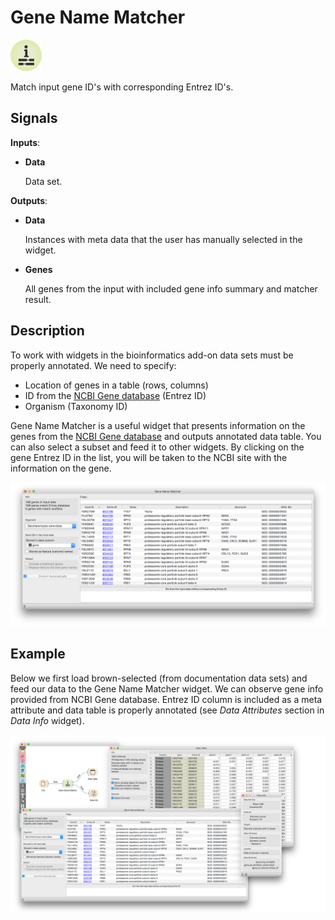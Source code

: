 Gene Name Matcher
=================

![](icons/gene-name-matcher.png)

Match input gene ID's with corresponding Entrez ID's.

Signals
-------

**Inputs**:

-   **Data**

    Data set.

**Outputs**:

-   **Data**

    Instances with meta data that the user has manually selected in the
    widget.

-   **Genes**

    All genes from the input with included gene info summary and matcher
    result.

Description
-----------

To work with widgets in the bioinformatics add-on data sets must be
properly annotated. We need to specify:
- Location of genes in a table (rows, columns)
- ID from the [NCBI Gene database](http://www.ncbi.nlm.nih.gov/gene) (Entrez ID)
- Organism (Taxonomy ID)

Gene Name Matcher is a useful widget that presents information on the
genes from the [NCBI Gene database](http://www.ncbi.nlm.nih.gov/gene) and
outputs annotated data table.
You can also select a subset and feed it  to other widgets.
By clicking on the gene Entrez ID in the list, you will be taken to the
NCBI site with the information on the gene.

![](images/gene_matcher/gene_name_matcher.png)


Example
-------

Below we first load brown-selected (from documentation data sets) and
feed our data to the Gene Name Matcher widget. We can observe gene info
provided from NCBI Gene database. Entrez ID column is included as a
meta attribute and data table is properly annotated
(see *Data Attributes* section in *Data Info* widget).

![](images/gene_matcher/gene_name_matcher_example.png)
